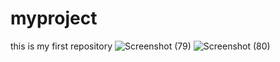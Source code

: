 # myproject
this is my first repository
![Screenshot (79)](https://user-images.githubusercontent.com/93424786/155953082-333d64e7-5dc7-40c6-aa09-dbde14baa8f2.png)
![Screenshot (80)](https://user-images.githubusercontent.com/93424786/155954306-bb8198a3-228a-4029-a972-ab1fdc86042c.png)
